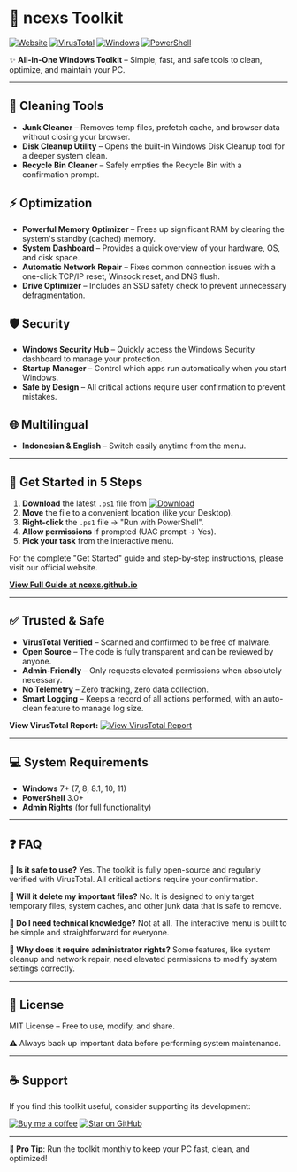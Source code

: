 # 🧰 ncexs Toolkit

[![Website](https://img.shields.io/badge/Website-ncexs.github.io-blueviolet?style=flat&logo=github&logoColor=white)](https://ncexs.github.io/)
[![VirusTotal](https://img.shields.io/badge/VirusTotal-0%2F70%20Detections-brightgreen?style=flat&logo=virustotal&logoColor=white)](https://www.virustotal.com/gui/file/your-new-file-hash-here/detection)
[![Windows](https://img.shields.io/badge/Windows-7%2B-0078D4?style=flat&logo=windows)](#)
[![PowerShell](https://img.shields.io/badge/PowerShell-3.0%2B-5D2D8C?style=flat&logo=powershell)](#)

✨ **All-in-One Windows Toolkit** – Simple, fast, and safe tools to clean, optimize, and maintain your PC.

---

## 🧹 Cleaning Tools
- **Junk Cleaner** – Removes temp files, prefetch cache, and browser data without closing your browser.
- **Disk Cleanup Utility** – Opens the built-in Windows Disk Cleanup tool for a deeper system clean.
- **Recycle Bin Cleaner** – Safely empties the Recycle Bin with a confirmation prompt.

## ⚡ Optimization
- **Powerful Memory Optimizer** – Frees up significant RAM by clearing the system's standby (cached) memory.
- **System Dashboard** – Provides a quick overview of your hardware, OS, and disk space.
- **Automatic Network Repair** – Fixes common connection issues with a one-click TCP/IP reset, Winsock reset, and DNS flush.
- **Drive Optimizer** – Includes an SSD safety check to prevent unnecessary defragmentation.

## 🛡️ Security
- **Windows Security Hub** – Quickly access the Windows Security dashboard to manage your protection.
- **Startup Manager** – Control which apps run automatically when you start Windows.
- **Safe by Design** – All critical actions require user confirmation to prevent mistakes.

## 🌐 Multilingual
- **Indonesian & English** – Switch easily anytime from the menu.

---

## 🚀 Get Started in 5 Steps

1. **Download** the latest `.ps1` file from [![Download](https://img.shields.io/badge/%20Download-Latest%20Release-brightgreen?style=flat&logo=github)](https://github.com/ncexs/ncexs-toolkit/releases/latest)
2. **Move** the file to a convenient location (like your Desktop).
3. **Right-click** the `.ps1` file → "Run with PowerShell".
4. **Allow permissions** if prompted (UAC prompt → Yes).
5. **Pick your task** from the interactive menu.

For the complete "Get Started" guide and step-by-step instructions, please visit our official website.

[**View Full Guide at ncexs.github.io**](https://ncexs.github.io/)

---

## ✅ Trusted & Safe

- **VirusTotal Verified** – Scanned and confirmed to be free of malware.
- **Open Source** – The code is fully transparent and can be reviewed by anyone.
- **Admin-Friendly** – Only requests elevated permissions when absolutely necessary.
- **No Telemetry** – Zero tracking, zero data collection.
- **Smart Logging** – Keeps a record of all actions performed, with an auto-clean feature to manage log size.

**View VirusTotal Report:**
[![View VirusTotal Report](https://img.shields.io/badge/View-VirusTotal%20Report-critical?style=flat&logo=virustotal&logoColor=white)](https://www.virustotal.com/gui/file-analysis/ODQyMTAzMGIyMTQ0MWEzZjFjYTVhZTk0MjVlODUwODQ6MTc2MDg3ODg2OQ==)

---

## 💻 System Requirements

- **Windows** 7+ (7, 8, 8.1, 10, 11)
- **PowerShell** 3.0+
- **Admin Rights** (for full functionality)

---

## ❓ FAQ

**🔹 Is it safe to use?**
Yes. The toolkit is fully open-source and regularly verified with VirusTotal. All critical actions require your confirmation.

**🔹 Will it delete my important files?**
No. It is designed to only target temporary files, system caches, and other junk data that is safe to remove.

**🔹 Do I need technical knowledge?**
Not at all. The interactive menu is built to be simple and straightforward for everyone.

**🔹 Why does it require administrator rights?**
Some features, like system cleanup and network repair, need elevated permissions to modify system settings correctly.

---

## 📜 License

MIT License – Free to use, modify, and share.

⚠️ Always back up important data before performing system maintenance.

---

## ☕ Support

If you find this toolkit useful, consider supporting its development:

[![Buy me a coffee](https://img.shields.io/badge/Saweria-Buy%20Me%20a%20Coffee-orange?style=flat&logo=buymeacoffee&logoColor=white)](https://saweria.co/ncexs)
[![Star on GitHub](https://img.shields.io/badge/GitHub-Star%20Project-blue?style=flat&logo=github)](https://github.com/ncexs/ncexs-toolkit)

---

**🎯 Pro Tip**: Run the toolkit monthly to keep your PC fast, clean, and optimized!
